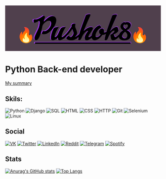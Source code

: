 ![Pushok8](/img/pushok_banner.png "Pushok8")
# Python Back-end developer
[My summary](https://pushok8.github.io/summary)
## Skils:
![Python](https://img.shields.io/badge/Python-252525?style=for-the-badge&logo=python)
![Django](https://img.shields.io/badge/Django-252525?style=for-the-badge&logo=django&logoColor=104c34)
![SQL](https://img.shields.io/badge/SQL-252525?style=for-the-badge&logo=postgresql)
![HTML](https://img.shields.io/badge/HTML-252525?style=for-the-badge&logo=html5)
![CSS](https://img.shields.io/badge/CSS-252525?style=for-the-badge&logo=css3)
![HTTP](https://img.shields.io/badge/HTTP-252525?style=for-the-badge&logo=hexo)
![Git](https://img.shields.io/badge/Git-252525?style=for-the-badge&logo=git)
![Selenium](https://img.shields.io/badge/Selenium-252525?style=for-the-badge&logo=selenium)
![Linux](https://img.shields.io/badge/linux-252525?style=for-the-badge&logo=linux)
## Social
[![VK](https://img.shields.io/badge/vk-252525?style=for-the-badge&logo=vk)](https://vk.com/np2147)
[![Twitter](https://img.shields.io/badge/twitter-252525?style=for-the-badge&logo=twitter)](https://twitter.com/Pushisto8)
[![LinkedIn](https://img.shields.io/badge/LinkedIn-252525?style=for-the-badge&logo=linkedin&logoColor=0a66c2)](https://www.linkedin.com/in/dmitry-p-557b881b4/)
[![Reddit](https://img.shields.io/badge/Reddit-252525?style=for-the-badge&logo=reddit)](https://www.reddit.com/user/Pushok8)
[![Telegram](https://img.shields.io/badge/Telegram-252525?style=for-the-badge&logo=telegram)](https://t.me/Gavin_Dancer)
[![Spotify](https://img.shields.io/badge/Spotify-252525?style=for-the-badge&logo=spotify)](https://open.spotify.com/user/g7ofzlaixk0tc7nkn604eziau)
## Stats
[![Anurag's GitHub stats](https://github-readme-stats.vercel.app/api?username=pushok8&count_private=true&show_icons=true&theme=synthwave)](https://github.com/anuraghazra/github-readme-stats)
[![Top Langs](https://github-readme-stats.vercel.app/api/top-langs/?username=pushok8&lang_count=10&layout=compact&theme=synthwave)](https://github.com/anuraghazra/github-readme-stats)
